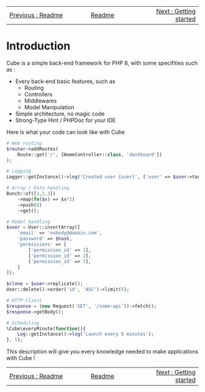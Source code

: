 <!-- menu --><table style='width:100%'><tr><td style='width: 33%'><div style="text-align: left"><a href="./README.md">Previous : Readme</a></div></td><td style='width: 33%; text-align: center'><div style="Center"><a href="./README.md"> Readme</a></div></td><td style='width: 33%'><div style="text-align: right"><a href="./102-getting-started.md">Next : Getting started</a></div></td></tr></table>

# Introduction

Cube is a simple back-end framework for PHP 8, with some specifities such as :
- Every back-end basic features, such as
  - Routing
  - Controllers
  - Middlewares
  - Model Manipulation
- Simple architecture, no magic code
- Strong-Type Hint / PHPDoc for your IDE

Here is what your code can look like with Cube

```php
# Web routing
$router->addRoutes(
    Route::get('/', [HomeController::class, 'dashboard'])
);

# Logging
Logger::getInstance()->log('Created user {user}', ['user' => $user->toArray()]);

# Array / Data handling
Bunch::of([1,2,3])
    ->map(fn($x) => $x*2)
    ->push(8)
    ->get();

# Model handling
$user = User::insertArray([
    'email' => 'nobody@domain.com',
    'password' => $hash,
    'permissions' => [
        ['permission_id' => 1],
        ['permission_id' => 2],
        ['permission_id' => 3],
    ]
]);

$clone = $user->replicate();
User::delete()->order('id', 'ASC')->limit(5);

# HTTP Client
$response = (new Request('GET', '/some-api'))->fetch();
$response->getBody();

# Scheduling
\Cube\everyMinute(function(){
    Log::getInstance()->log('Launch every 5 minutes');
}, 5);
```


This description will give you every knowledge needed to make applications with Cube !

<!-- menu --><table style='width:100%'><tr><td style='width: 33%'><div style="text-align: left"><a href="./README.md">Previous : Readme</a></div></td><td style='width: 33%; text-align: center'><div style="Center"><a href="./README.md"> Readme</a></div></td><td style='width: 33%'><div style="text-align: right"><a href="./102-getting-started.md">Next : Getting started</a></div></td></tr></table>
